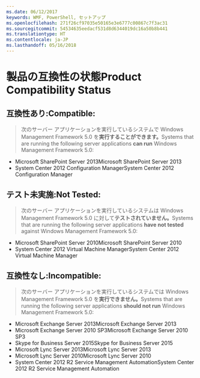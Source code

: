 ```yaml
---
ms.date: 06/12/2017
keywords: WMF, PowerShell, セットアップ
ms.openlocfilehash: 271f26cf97035e50165e3e6777c00867c7f3ac31
ms.sourcegitcommit: 54534635eedacf531d8d6344019dc16a50b8b441
ms.translationtype: HT
ms.contentlocale: ja-JP
ms.lasthandoff: 05/16/2018
---
```

# <a name="product-compatibility-status"></a><span data-ttu-id="1f2ce-102">製品の互換性の状態</span><span class="sxs-lookup"><span data-stu-id="1f2ce-102">Product Compatibility Status</span></span>

## <a name="compatible"></a><span data-ttu-id="1f2ce-103">互換性あり:</span><span class="sxs-lookup"><span data-stu-id="1f2ce-103">Compatible:</span></span>
> <span data-ttu-id="1f2ce-104">次のサーバー アプリケーションを実行しているシステムで Windows Management Framework 5.0 を**実行することができます。**</span><span class="sxs-lookup"><span data-stu-id="1f2ce-104">Systems that are running the following server applications **can run** Windows Management Framework 5.0:</span></span>

- <span data-ttu-id="1f2ce-105">Microsoft SharePoint Server 2013</span><span class="sxs-lookup"><span data-stu-id="1f2ce-105">Microsoft SharePoint Server 2013</span></span>
- <span data-ttu-id="1f2ce-106">System Center 2012 Configuration Manager</span><span class="sxs-lookup"><span data-stu-id="1f2ce-106">System Center 2012 Configuration Manager</span></span>

## <a name="not-tested"></a><span data-ttu-id="1f2ce-107">テスト未実施:</span><span class="sxs-lookup"><span data-stu-id="1f2ce-107">Not Tested:</span></span>
> <span data-ttu-id="1f2ce-108">次のサーバー アプリケーションを実行しているシステムは Windows Management Framework 5.0 に対して**テストされていません。**</span><span class="sxs-lookup"><span data-stu-id="1f2ce-108">Systems that are running the following server applications **have not tested** against Windows Management Framework 5.0:</span></span>

- <span data-ttu-id="1f2ce-109">Microsoft SharePoint Server 2010</span><span class="sxs-lookup"><span data-stu-id="1f2ce-109">Microsoft SharePoint Server 2010</span></span>
- <span data-ttu-id="1f2ce-110">System Center 2012 Virtual Machine Manager</span><span class="sxs-lookup"><span data-stu-id="1f2ce-110">System Center 2012 Virtual Machine Manager</span></span>

## <a name="incompatible"></a><span data-ttu-id="1f2ce-111">互換性なし:</span><span class="sxs-lookup"><span data-stu-id="1f2ce-111">Incompatible:</span></span>
> <span data-ttu-id="1f2ce-112">次のサーバー アプリケーションを実行しているシステムでは Windows Management Framework 5.0 を**実行できません。**</span><span class="sxs-lookup"><span data-stu-id="1f2ce-112">Systems that are running the following server applications **should not run** Windows Management Framework 5.0:</span></span>

- <span data-ttu-id="1f2ce-113">Microsoft Exchange Server 2013</span><span class="sxs-lookup"><span data-stu-id="1f2ce-113">Microsoft Exchange Server 2013</span></span>
- <span data-ttu-id="1f2ce-114">Microsoft Exchange Server 2010 SP3</span><span class="sxs-lookup"><span data-stu-id="1f2ce-114">Microsoft Exchange Server 2010 SP3</span></span>
- <span data-ttu-id="1f2ce-115">Skype for Business Server 2015</span><span class="sxs-lookup"><span data-stu-id="1f2ce-115">Skype for Business Server 2015</span></span>
- <span data-ttu-id="1f2ce-116">Microsoft Lync Server 2013</span><span class="sxs-lookup"><span data-stu-id="1f2ce-116">Microsoft Lync Server 2013</span></span>
- <span data-ttu-id="1f2ce-117">Microsoft Lync Server 2010</span><span class="sxs-lookup"><span data-stu-id="1f2ce-117">Microsoft Lync Server 2010</span></span>
- <span data-ttu-id="1f2ce-118">System Center 2012 R2 Service Management Automation</span><span class="sxs-lookup"><span data-stu-id="1f2ce-118">System Center 2012 R2 Service Management Automation</span></span>
